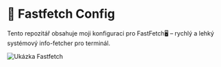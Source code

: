 # 🚀 Fastfetch Config

Tento repozitář obsahuje moji konfiguraci pro FastFetch🖥️ – rychlý a lehký systémový info-fetcher pro terminál.

![Ukázka Fastfetch](https://media.discordapp.net/attachments/1408899187881541796/1410167403375104040/screenshot.jpg?ex=68b0083c&is=68aeb6bc&hm=e0a330680c3b1de0bf23f0fa2094727d9862506269967f2eca5954ce8a3300af&=&format=webp&width=803&height=286)
